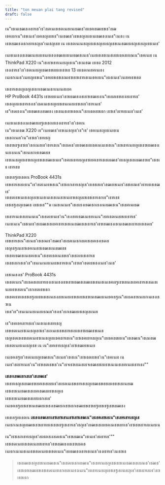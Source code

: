 ```yaml
---
title: "ton meuan plai tang revised"
draft: false
---
```


<!---
 # เธเนเธ'เน"เธซเธกเธทเธญเธ' / เธเธฅเธฒเธขเธเนเธฒเธ  
--->

เน"เธเนเธฒเธงเธฑเธ'เธ'เธตเนเธเธตเนเธเนเธฒเธ'เธเธฅเธฒเธขเธ'เธฒ  
เธฅเธกเน"เธขเนเธ'เธฅเธญเธขเธ"เนเธฒเธ'เธขเธญเธเธเนเธฒเธงเนเธ"เนเธง เน  
เธฃเธฒเธงเธกเธทเธญเธ'เนเธญเธข เน เธเธตเนเนเธญเธเธเธญเธเธญเธขเนเธฒเธเธญเธเธญเธธเนเธ'  

เนเธเนเธงเธเธฒเนเธเธเธนเธเธงเธฒเธเธเนเธฒเธเนเธ'เนเธเธเธธเนเธเธชเธตเธเธณเน"เธฅเนเธ เน  
ThinkPad X220 เน"เธเธฃเธทเนเธญเธเน"เธเนเธฒ เธเธต 2012  
เธงเธฑเธ'เธ'เธตเนเธญเธฒเธขเธธเธเธฃเธ 13 เธเธตเนเธฅเนเธง  
เนเธกเนเธ'เนเธญเธขเน"เธฅเธขเธชเธณเธซเธฃเธฑเธเนเธฅเธเน"เธเธเนเธ'เนเธฅเธขเธต  

เธเธฑเธเธญเธญเธเธกเธฒเนเธกเนเนเธเธฅ  
HP ProBook 4431s เธฃเธธเนเธ'เธฃเธฒเธงเธเธฃเธฒเธงเน"เธเธตเธขเธงเธเธฑเธ'  
เธเธญเธเธเธฑเธงเธ'เธดเนเธเธญเธขเธนเนเธเธฃเธเธ'เธฑเนเธ'  
เธ"เธดเธงเน"เธเธฒเธงเธฒเธง เธเธนเธเธฃเธตเน"เธกเธตเธขเธก เธซเธ'เธฑเธเนเธ'เนเธ'  

เนเธเนเธเธงเนเธฒเธเธฐเธเธถเธเธงเธฑเธ'เธ'เธตเน  
เน"เธเนเธฒ X220 เธ"เนเธฒเธ'เธฃเนเธญเธ'เธ"เธ' เธฅเนเธญเธเนเธเน เธเธถเนเธ'เน"เธซเธ'เธทเธญ  
เธเธฃเธฐเธซเธ'เธถเนเธเธ'เธฑเธเน"เธเธดเธ'เธเธฒเธเธเธตเนเนเธเธเน"เธฃเธทเนเธญเธเธฃเธฒเธงเนเธงเนเน"เธเนเธกเธเธฒเธข  
เธฃเนเธญเธเธฃเธญเธขเธเธฒเธเนเธ"เธฅเธเธทเธญเธซเธฅเธฑเธเธเธฒเธ'เธเธญเธเธเธฒเธฃเธ"เธเธเธ เธฑเธข  

เธเธเธฐเธเธตเน ProBook 4431s  
เธขเธฑเธเธเธเน"เธ'เธตเนเธขเธเน"เธซเธกเธทเธญเธ'เธเธธเธเธ'เธฒเธขเนเธ'เธชเธณเธ'เธฑเธเธเธฒเธ'  
เธเธตเธขเนเธเธญเธฃเนเธเนเธเธเนเธฃเนเธฃเธญเธขเธชเธฑเธกเธ"เธฑเธช  
เธชเธฐเธญเธฒเธ เธชเธเธ""ฆ เนเธเนเนเธ"เธเธเธงเธฒเธกเธงเนเธฒเธเน"เธเธฅเนเธฒ  

เธเธฑเนเธเธเธนเนเน"เธเธดเธเนเธ'เน"เธงเธฅเธฒเนเธฅเนเน"เธฅเธตเนเธขเธเธฑเธ'  
เนเธเนเน"เธชเนเธ'เธเธฒเธเธเธฅเธฑเธเธเนเธฒเธเธเธฑเธ'เธฃเธฒเธงเธเนเธฒเธเธฑเธเธเธดเธ'  

ThinkPad X220  
เธขเธฑเธเน"เธเนเธ'เธเธณเธ'เธฒเธ'เธเธตเนเธกเธตเธเธตเธงเธดเธ  
เธญเธฐเนเธซเธฅเนเธซเธฒเธเนเธฒเธข  
เธเธฅเธฒเธเนเธฅเธเน"เธเธฅเธตเนเธขเธ'เธเธถเธเธเธฑเธ  
เธเธธเธกเธเธ'เธ"เธนเนเนเธเนเธขเธฑเธเน"เธซเธ'เธตเธขเธงเนเธ'เนเธ'  

เธชเนเธงเธ' ProBook 4431s  
เธเธตเนเน"เธเธดเธเธเธฑเธงเธเนเธงเธขเธฃเธฒเธเธฒเธชเธนเธเนเธฅเธฐเธฃเธนเธเธฅเธฑเธเธฉเธเนเธเธฃเธตเน"เธกเธตเธขเธก  
เธเธฅเธฑเธเธชเธฐเธเธธเธเธเนเธงเธขเนเธเธฃเธเธชเธฃเนเธฒเธเนเธฅเธฐเน"เธเธดเธฃเนเธกเนเธงเธฃเน  
เธเธ'เธ"เธนเนเนเธเนเธเธณเธ'เธงเธ'เธกเธฒเธเธเธญเธเนเธ  

เธ"เธฅเธฅเธฑเธเธ'เนเธเนเธเธทเธญ  
เธขเธตเนเธซเนเธญเธซเธ'เธถเนเธเธขเธฑเธเธเธเธซเธฒเธขเนเธ  
เธญเธตเธเธขเธตเนเธซเนเธญเธเธฅเธฑเธเน"เธซเธฅเธทเธญเน"เธเธตเธขเธเน"เธเธฒเน"เธเนเธฒ  
เธเธตเนเธเนเธญเธข เน เน"เธฅเธทเธญเธ'เธซเธฒเธขเนเธ  

เนเธฅเธฐเธ'เธตเนเธญเธฒเธเน"เธเนเธ'เธเธเน"เธฃเธตเธขเธ'เน"เธฅเนเธ เน  
เนเธ'เธเธฑเนเธ'เน"เธฃเธตเธขเธ'เน"เธจเธฃเธฉเธเธจเธฒเธชเธเธฃเนเนเธเธฅเนเธเธฑเธง""  

**เธเธงเธฒเธกเธเธ'เธเธฒเธ'** เธเธทเธญเธเธฒเธฃเธฅเธเธเธธเธ'เธเธตเนเธขเธทเธเธญเธฒเธขเธธเธเธธเธเธเนเธฒ  
เธชเธฃเนเธฒเธเธเธฅเธฒเธเธฃเธญเธ  
เธชเธฃเนเธฒเธเธเธธเธกเธเธ'  
เนเธฅเธฐเธชเธฃเนเธฒเธเธเธงเธฒเธกเธซเธกเธฒเธขเธฃเธฐเธขเธฐเธขเธฒเธง  

เธเธเธฐเธเธตเน **เธเธงเธฒเธกเธซเธฃเธนเธซเธฃเธฒเน"เธเธตเธขเธเน"เธเธฅเธทเธญเธ**  
เนเธกเนเธญเธฒเธเธฃเธฑเธเธเธฃเธฐเธเธฑเธ'เธญเธ'เธฒเธเธเธเธตเนเธขเธทเธ'เธซเธขเธฑเธเนเธเน  

เน"เธซเธกเธทเธญเธ'เธเธตเธงเธดเธเน"เธฃเธฒเน"เธเนเธ'เธเธฑเธ'""  
เธชเธดเนเธเธเธตเนเธขเธทเธ'เธขเธฒเธงเธเธฃเธดเธ  
เนเธกเนเนเธเนเธชเธดเนเธเธเธตเนเน"เธเธฒเธงเธฑเธเนเธ'เธงเธฑเธ'เนเธฃเธ  

> เธเธฒเธเธญเธขเนเธฒเธเน"เธเธดเธเธกเธฒเน"เธเธทเนเธญเธชเธฃเนเธฒเธเธเธณเธ'เธฒเธ'  
> เธซเธฅเธฒเธขเธชเธดเนเธเธกเธตเนเธงเนเน"เธเธทเนเธญเธชเธฐเธเนเธญเธ'เธชเธฑเธเธ'เธฃเธฃเธก  
